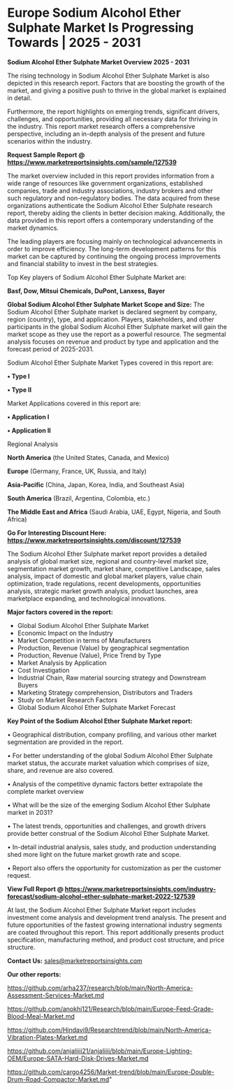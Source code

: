 # Europe Sodium Alcohol Ether Sulphate Market Is Progressing Towards | 2025 - 2031

<Strong> Sodium Alcohol Ether Sulphate Market Overview 2025 - 2031</strong>

The rising technology in Sodium Alcohol Ether Sulphate Market is also depicted in this research report. Factors that are boosting the growth of the market, and giving a positive push to thrive in the global market is explained in detail.

Furthermore, the report highlights on emerging trends, significant drivers, challenges, and opportunities, providing all necessary data for thriving in the industry. This report market research offers a comprehensive perspective, including an in-depth analysis of the present and future scenarios within the industry.

<strong>Request Sample Report @ <a href=https://www.marketreportsinsights.com/sample/127539>https://www.marketreportsinsights.com/sample/127539</a></strong>

The market overview included in this report provides information from a wide range of resources like government organizations, established companies, trade and industry associations, industry brokers and other such regulatory and non-regulatory bodies. The data acquired from these organizations authenticate the Sodium Alcohol Ether Sulphate research report, thereby aiding the clients in better decision making. Additionally, the data provided in this report offers a contemporary understanding of the market dynamics.

The leading players are focusing mainly on technological advancements in order to improve efficiency. The long-term development patterns for this market can be captured by continuing the ongoing process improvements and financial stability to invest in the best strategies.

Top Key players of Sodium Alcohol Ether Sulphate Market are:

<strong>Basf, Dow, Mitsui Chemicals, DuPont, Lanxess, Bayer</strong>

<strong><b>Global Sodium Alcohol Ether Sulphate Market Scope and Size:</b></strong>
The Sodium Alcohol Ether Sulphate market is declared segment by company, region (country), type, and application. Players, stakeholders, and other participants in the global Sodium Alcohol Ether Sulphate market will gain the market scope as they use the report as a powerful resource. The segmental analysis focuses on revenue and product by type and application and the forecast period of 2025-2031.

Sodium Alcohol Ether Sulphate Market Types covered in this report are:

<strong>• Type I

• Type II</strong>

Market Applications covered in this report are:

<strong>• Application I

• Application II</strong> 

Regional Analysis

<strong>North America</strong> (the United States, Canada, and Mexico)

<strong>Europe</strong> (Germany, France, UK, Russia, and Italy)

<strong>Asia-Pacific</strong> (China, Japan, Korea, India, and Southeast Asia)

<strong>South America</strong> (Brazil, Argentina, Colombia, etc.)

<strong>The Middle East and Africa</strong> (Saudi Arabia, UAE, Egypt, Nigeria, and South Africa)

<strong>Go For Interesting Discount Here: <a href=https://www.marketreportsinsights.com/discount/127539>https://www.marketreportsinsights.com/discount/127539</a></strong>

The Sodium Alcohol Ether Sulphate market report provides a detailed analysis of global market size, regional and country-level market size, segmentation market growth, market share, competitive Landscape, sales analysis, impact of domestic and global market players, value chain optimization, trade regulations, recent developments, opportunities analysis, strategic market growth analysis, product launches, area marketplace expanding, and technological innovations.

<strong><b>Major factors covered in the report:</b></strong>
<ul>
  <li>Global Sodium Alcohol Ether Sulphate Market </li>
  <li>Economic Impact on the Industry</li>
  <li>Market Competition in terms of Manufacturers</li>
  <li>Production, Revenue (Value) by geographical segmentation</li>
  <li>Production, Revenue (Value), Price Trend by Type</li>
  <li>Market Analysis by Application</li>
  <li>Cost Investigation</li>
  <li>Industrial Chain, Raw material sourcing strategy and Downstream Buyers</li>
  <li>Marketing Strategy comprehension, Distributors and Traders</li>
  <li>Study on Market Research Factors</li>
  <li>Global Sodium Alcohol Ether Sulphate Market Forecast</li>
</ul>

<strong><b>Key Point of the Sodium Alcohol Ether Sulphate Market report:</b></strong>

• Geographical distribution, company profiling, and various other market segmentation are provided in the report.

• For better understanding of the global Sodium Alcohol Ether Sulphate market status, the accurate market valuation which comprises of size, share, and revenue are also covered.

• Analysis of the competitive dynamic factors better extrapolate the complete market overview

• What will be the size of the emerging Sodium Alcohol Ether Sulphate market in 2031?

• The latest trends, opportunities and challenges, and growth drivers provide better construal of the Sodium Alcohol Ether Sulphate Market.

• In-detail industrial analysis, sales study, and production understanding shed more light on the future market growth rate and scope.

• Report also offers the opportunity for customization as per the customer request.

<strong><b>View Full Report @ <a href=https://www.marketreportsinsights.com/industry-forecast/sodium-alcohol-ether-sulphate-market-2022-127539>https://www.marketreportsinsights.com/industry-forecast/sodium-alcohol-ether-sulphate-market-2022-127539</a></b></strong>


At last, the Sodium Alcohol Ether Sulphate Market report includes investment come analysis and development trend analysis. The present and future opportunities of the fastest growing international industry segments are coated throughout this report. This report additionally presents product specification, manufacturing method, and product cost structure, and price structure.

<strong>Contact Us:</strong>
sales@marketreportsinsights.com

<strong>Our other reports:</strong>

<a href=https://github.com/arha237/research/blob/main/North-America-Assessment-Services-Market.md>https://github.com/arha237/research/blob/main/North-America-Assessment-Services-Market.md</a>

<a href=https://github.com/anokhi121/Research/blob/main/Europe-Feed-Grade-Blood-Meal-Market.md>https://github.com/anokhi121/Research/blob/main/Europe-Feed-Grade-Blood-Meal-Market.md</a>

<a href=https://github.com/Hindavi9/Researchtrend/blob/main/North-America-Vibration-Plates-Market.md>https://github.com/Hindavi9/Researchtrend/blob/main/North-America-Vibration-Plates-Market.md</a>

<a href=https://github.com/anjaliiii21/anjaliiii/blob/main/Europe-Lighting-OEM/Europe-SATA-Hard-Disk-Drives-Market.md>https://github.com/anjaliiii21/anjaliiii/blob/main/Europe-Lighting-OEM/Europe-SATA-Hard-Disk-Drives-Market.md</a>

<a href=https://github.com/cargo4256/Market-trend/blob/main/Europe-Double-Drum-Road-Compactor-Market.md>https://github.com/cargo4256/Market-trend/blob/main/Europe-Double-Drum-Road-Compactor-Market.md</a>"
